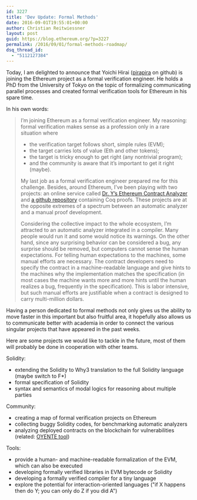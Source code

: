 ```yaml
---
id: 3227
title: 'Dev Update: Formal Methods'
date: 2016-09-01T19:55:01+00:00
author: Christian Reitwiessner
layout: post
guid: https://blog.ethereum.org/?p=3227
permalink: /2016/09/01/formal-methods-roadmap/
dsq_thread_id:
  - "5112127384"
---
```

Today, I am delighted to announce that Yoichi Hirai (<a href="https://github.com/pirapira">pirapira</a> on github) is joining the Ethereum project as a formal verification engineer. He holds a PhD from the University of Tokyo on the topic of formalizing communicating parallel processes and created formal verification tools for Ethereum in his spare time.

In his own words:

<section class=" section--body section--first section--last">
<div class="section-content">
<blockquote>
<p id="fe7f" class="graf--p graf-after--h3" style="text-align: left;">I’m joining Ethereum as a formal verification engineer. My reasoning: formal verification makes sense as a profession only in a rare situation where</p>

<ul class="postList" style="text-align: left;">
 	<li id="d4bb" class="graf--li graf-after--p">the verification target follows short, simple rules (EVM);</li>
 	<li id="ec15" class="graf--li graf-after--li">the target carries lots of value (Eth and other tokens);</li>
 	<li id="6453" class="graf--li graf-after--li">the target is tricky enough to get right (any nontrivial program);</li>
 	<li id="70dc" class="graf--li graf-after--li">and the community is aware that it’s important to get it right (maybe).</li>
</ul>
<p id="cecf" class="graf--p graf-after--li" style="text-align: left;">My last job as a formal verification engineer prepared me for this challenge. Besides, around Ethereum, I’ve been playing with two projects: an online service called <a class="markup--anchor markup--p-anchor" href="http://dr-y.no-ip.net/" target="_blank" rel="nofollow" data-href="/r/?url=http%3A%2F%2Fdr-y.no-ip.net%2F">Dr. Y’s Ethereum Contract Analyzer</a> and <a class="markup--anchor markup--p-anchor" href="https://github.com/pirapira/evmverif/" target="_blank" rel="nofollow" data-href="/r/?url=https%3A%2F%2Fgithub.com%2Fpirapira%2Fevmverif">a github repository</a> containing Coq proofs. These projects are at the opposite extremes of a spectrum between an automatic analyzer and a manual proof development.</p>
<p id="3333" class="graf--p graf-after--p" style="text-align: left;">Considering the collective impact to the whole ecosystem, I’m attracted to an automatic analyzer integrated in a compiler. Many people would run it and some would notice its warnings. On the other hand, since any surprising behavior can be considered a bug, any surprise should be removed, but computers cannot sense the human expectations. For telling human expectations to the machines, some manual efforts are necessary. The contract developers need to specify the contract in a machine-readable language and give hints to the machines why the implementation matches the specification (in most cases the machine wants more and more hints until the human realizes a bug, frequently in the specification). This is labor intensive, but such manual efforts are justifiable when a contract is designed to carry multi-million dollars.</p>
</blockquote>
<p class="graf--p graf-after--p">Having a person dedicated to formal methods not only gives us the ability to move faster in this important but also fruitful area, it hopefully also allows us to communicate better with academia in order to connect the various singular projects that have appeared in the past weeks.</p>
<p class="graf--p graf-after--p">Here are some projects we would like to tackle in the future, most of them will probably be done in cooperation with other teams.</p>
Solidity:
<ul class="postList">
 	<li class="graf--li graf-after--p">extending the Solidity to Why3 translation to the full Solidity language (maybe switch to F*)</li>
 	<li class="graf--li graf-after--p">formal specification of Solidity</li>
 	<li class="graf--li graf-after--p">syntax and semantics of modal logics for reasoning about multiple parties</li>
</ul>
Community:
<ul class="postList">
 	<li id="9996" class="graf--li graf-after--p">creating a map of formal verification projects on Ethereum</li>
 	<li id="8be5" class="graf--li graf-after--li">collecting buggy Solidity codes, for benchmarking automatic analyzers</li>
 	<li class="graf--li graf-after--li">analyzing deployed contracts on the blockchain for vulnerabilities (related: <a class="markup--anchor markup--li-anchor" href="https://eprint.iacr.org/2016/633" target="_blank" rel="nofollow" data-href="/r/?url=https%3A%2F%2Feprint.iacr.org%2F2016%2F633.pdf">OYENTE tool</a>)</li>
</ul>
<p id="b476" class="graf--p graf-after--li">Tools:</p>

<ul class="postList">
 	<li id="88ee" class="graf--li graf-after--p">provide a human- and machine-readable formalization of the EVM, which can also be executed</li>
 	<li id="1885" class="graf--li graf-after--li">developing formally verified libraries in EVM bytecode or Solidity</li>
 	<li id="47d0" class="graf--li graf-after--li">developing a formally verified compiler for a tiny language</li>
 	<li class="graf--li graf-after--li">explore the potential for interaction-oriented languages ("if X happens then do Y; you can only do Z if you did A")</li>
</ul>
</div>
</section>

<div id="disqus_link_container"></div>
<script>jQuery(document).ready(function() { EthBlogUtils.display_disqus_link();});</script>